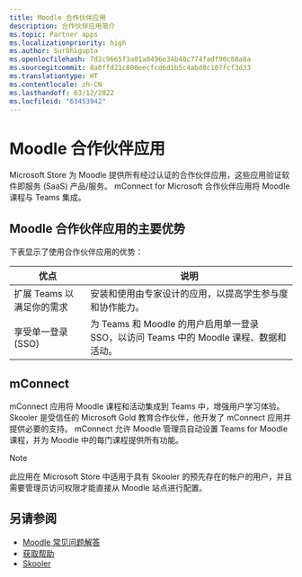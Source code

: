```yaml
---
title: Moodle 合作伙伴应用
description: 合作伙伴应用简介
ms.topic: Partner apps
ms.localizationpriority: high
ms.author: Surbhigupta
ms.openlocfilehash: 7d2c9665f3a01a0496e34b40c774fadf90c88a8a
ms.sourcegitcommit: 8a0ffd21c800eecfcd6d1b5c4abd8c107fcf3d33
ms.translationtype: HT
ms.contentlocale: zh-CN
ms.lasthandoff: 03/12/2022
ms.locfileid: "63453942"
---
```

# <a name="partner-apps-for-moodle"></a>Moodle 合作伙伴应用

Microsoft Store 为 Moodle 提供所有经过认证的合作伙伴应用，这些应用验证软件即服务 (SaaS) 产品/服务。 mConnect for Microsoft 合作伙伴应用将 Moodle 课程与 Teams 集成。

## <a name="key-benefits-of-partner-apps-for-moodle"></a>Moodle 合作伙伴应用的主要优势

下表显示了使用合作伙伴应用的优势：

|优点| 说明|
|----------|------------|
|扩展 Teams 以满足你的需求| 安装和使用由专家设计的应用，以提高学生参与度和协作能力。|
|享受单一登录 (SSO)| 为 Teams 和 Moodle 的用户启用单一登录 SSO，以访问 Teams 中的 Moodle 课程、数据和活动。|

## <a name="mconnect"></a>mConnect

mConnect 应用将 Moodle 课程和活动集成到 Teams 中，增强用户学习体验。 Skooler 是受信任的 Microsoft Gold 教育合作伙伴，他开发了 mConnect 应用并提供必要的支持。 mConnect 允许 Moodle 管理员自动设置 Teams for Moodle 课程，并为 Moodle 中的每门课程提供所有功能。

>[!NOTE]
>此应用在 Microsoft Store 中适用于具有 Skooler 的预先存在的帐户的用户，并且需要管理员访问权限才能直接从 Moodle 站点进行配置。
  
<!-- Watch the following video to understand how to get started with mConnect and Teams: -->

<!-- > [!VIDEO unavailable] -->

## <a name="see-also"></a>另请参阅

* [Moodle 常见问题解答](faqs.md)
* [获取帮助](getting-help.md)
* [Skooler](https://skooler.com/mconnect/how-to/)